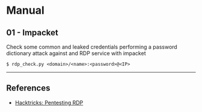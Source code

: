 # Manual

## 01 - Impacket

Check some common and leaked credentials performing a password dictionary attack against and RDP service with impacket

```
$ rdp_check.py <domain>/<name>:<password>@<IP>
```

---
## References

- [Hacktricks: Pentesting RDP](https://book.hacktricks.xyz/pentesting/pentesting-rdp)